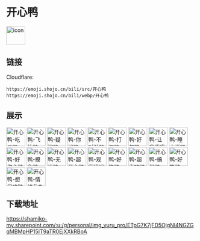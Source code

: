 # 开心鸭
<img src="https://emoji.shojo.cn/bili/src/开心鸭/icon.png" width="50" height="50" alt="icon">

## 链接
Cloudflare:
```
https://emoji.shojo.cn/bili/src/开心鸭
https://emoji.shojo.cn/bili/webp/开心鸭
```
## 展示
<img src="https://emoji.shojo.cn/bili/src/开心鸭/开心鸭-吃瓜鸭.png" width="50" height="50" alt="开心鸭-吃瓜鸭">
<img src="https://emoji.shojo.cn/bili/src/开心鸭/开心鸭-飞扑鸭.png" width="50" height="50" alt="开心鸭-飞扑鸭">
<img src="https://emoji.shojo.cn/bili/src/开心鸭/开心鸭-疑问鸭.png" width="50" height="50" alt="开心鸭-疑问鸭">
<img src="https://emoji.shojo.cn/bili/src/开心鸭/开心鸭-你好鸭.png" width="50" height="50" alt="开心鸭-你好鸭">
<img src="https://emoji.shojo.cn/bili/src/开心鸭/开心鸭-不对劲鸭.png" width="50" height="50" alt="开心鸭-不对劲鸭">
<img src="https://emoji.shojo.cn/bili/src/开心鸭/开心鸭-打气鸭.png" width="50" height="50" alt="开心鸭-打气鸭">
<img src="https://emoji.shojo.cn/bili/src/开心鸭/开心鸭-好气鸭.png" width="50" height="50" alt="开心鸭-好气鸭">
<img src="https://emoji.shojo.cn/bili/src/开心鸭/开心鸭-让我康康鸭.png" width="50" height="50" alt="开心鸭-让我康康鸭">
<img src="https://emoji.shojo.cn/bili/src/开心鸭/开心鸭-睡大觉鸭.png" width="50" height="50" alt="开心鸭-睡大觉鸭">
<img src="https://emoji.shojo.cn/bili/src/开心鸭/开心鸭-好伤心鸭.png" width="50" height="50" alt="开心鸭-好伤心鸭">
<img src="https://emoji.shojo.cn/bili/src/开心鸭/开心鸭-摸鱼鸭.png" width="50" height="50" alt="开心鸭-摸鱼鸭">
<img src="https://emoji.shojo.cn/bili/src/开心鸭/开心鸭-无语鸭.png" width="50" height="50" alt="开心鸭-无语鸭">
<img src="https://emoji.shojo.cn/bili/src/开心鸭/开心鸭-超开心鸭.png" width="50" height="50" alt="开心鸭-超开心鸭">
<img src="https://emoji.shojo.cn/bili/src/开心鸭/开心鸭-观察情况鸭.png" width="50" height="50" alt="开心鸭-观察情况鸭">
<img src="https://emoji.shojo.cn/bili/src/开心鸭/开心鸭-好饱鸭.png" width="50" height="50" alt="开心鸭-好饱鸭">
<img src="https://emoji.shojo.cn/bili/src/开心鸭/开心鸭-超喜欢鸭.png" width="50" height="50" alt="开心鸭-超喜欢鸭">
<img src="https://emoji.shojo.cn/bili/src/开心鸭/开心鸭-搞怪鸭.png" width="50" height="50" alt="开心鸭-搞怪鸭">
<img src="https://emoji.shojo.cn/bili/src/开心鸭/开心鸭-好热鸭.png" width="50" height="50" alt="开心鸭-好热鸭">
<img src="https://emoji.shojo.cn/bili/src/开心鸭/开心鸭-想屁吃鸭.png" width="50" height="50" alt="开心鸭-想屁吃鸭">
<img src="https://emoji.shojo.cn/bili/src/开心鸭/开心鸭-情绪复杂鸭.png" width="50" height="50" alt="开心鸭-情绪复杂鸭">

## 下载地址

https://shamiko-my.sharepoint.com/:u:/g/personal/img_yuru_pro/ETpG7K7jFD5OjgNl4NGZGqMBMpHP15IT9aTR0EjXXkRBoA